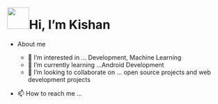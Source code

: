 #  <img src="https://user-images.githubusercontent.com/69241960/130807960-3dcf3a14-4299-450c-840c-7d57826cd00b.gif" width="50" height="50" />Hi, I’m Kishan

- About me
  - 👀 I’m interested in ... Development, Machine Learning
  - 🌱 I’m currently learning ...Android Development
  - 💞️ I’m looking to collaborate on ... open source projects and web development projects 



- 📫 How to reach me ...

<!---
kishan0024/kishan0024 is a ✨ special ✨ repository because its `README.md` (this file) appears on your GitHub profile.
You can click the Preview link to take a look at your changes.
--->




